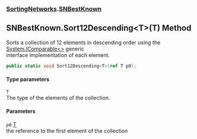 ### [SortingNetworks](./SortingNetworks.md 'SortingNetworks').[SNBestKnown](./SortingNetworks-SNBestKnown.md 'SortingNetworks.SNBestKnown')
## SNBestKnown.Sort12Descending&lt;T&gt;(T) Method
Sorts a collection of 12 elements in descending order using the [System.IComparable&lt;&gt;](https://docs.microsoft.com/en-us/dotnet/api/System.IComparable-1 'System.IComparable`1') generic  
interface implementation of each element.  
```csharp
public static void Sort12Descending<T>(ref T p0);
```
#### Type parameters
<a name='SortingNetworks-SNBestKnown-Sort12Descending-T-(T)-T'></a>
`T`  
The type of the elements of the collection.  
  
#### Parameters
<a name='SortingNetworks-SNBestKnown-Sort12Descending-T-(T)-p0'></a>
`p0` [T](#SortingNetworks-SNBestKnown-Sort12Descending-T-(T)-T 'SortingNetworks.SNBestKnown.Sort12Descending&lt;T&gt;(T).T')  
the reference to the first element of the collection  
  

